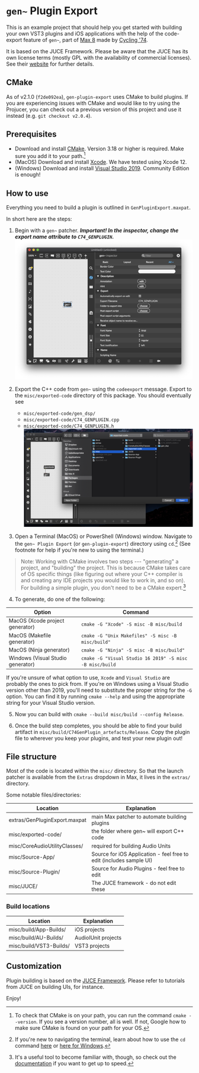 # `gen~` Plugin Export

This is an example project that should help you get started with building your
own VST3 plugins and iOS applications with the help of the code-export feature
of `gen~`, part of [Max 8](https://cycling74.com/max7/) made by
[Cycling '74](https://cycling74.com/).

It is based on the JUCE Framework. Please be aware that the JUCE has its own
license terms (mostly GPL with the availability of commercial licenses). See
their [website](http://www.juce.com/) for further details.

## CMake

As of v2.1.0 (`f2de092ea`), `gen-plugin-export` uses CMake to build plugins.
If you are experiencing issues with CMake and would like to try using the
Projucer, you can check out a previous version of this project and use it
instead (e.g. `git checkout v2.0.4`).

## Prerequisites

- Download and install [CMake](https://cmake.org/download/). Version 3.18 or
  higher is required. Make sure you add it to your path.[^1]
- (MacOS) Download and install
  [Xcode](https://developer.apple.com/xcode/resources/). We have tested using
  Xcode 12.
- (Windows) Download and install [Visual Studio 2019](https://visualstudio.microsoft.com/vs/).
  Community Edition is enough!


## How to use

Everything you need to build a plugin is outlined in `GenPluginExport.maxpat`.

In short here are the steps:
1. Begin with a `gen~` patcher. ***Important! In the inspector, change the export name
   attribute to `C74_GENPLUGIN`.***
![gen patcher with inspector shown](docs/res/inspector.png)
2. Export the C++ code from `gen~` using the `codeexport` message. Export to
the `misc/exported-code` directory of this package. You should eventually see 
   - `misc/exported-code/gen_dsp/`
   - `misc/exported-code/C74_GENPLUGIN.cpp`
   - `misc/exported-code/C74_GENPLUGIN.h`
![exported code](docs/res/export.png)

3. Open a Terminal (MacOS) or PowerShell (Windows) window. Navigate to the
   `gen~ Plugin Export` (or `gen-plugin-export`) directory using `cd`.[^2] (See
   footnote for help if you're new to using the terminal.)

> Note: Working with CMake involves two steps --- "generating" a project, and
   "building" the project. This is because CMake takes care of OS specific
   things (like figuring out where your C++ compiler is and creating any IDE
   projects you would like to work in, and so on). For building a simple
   plugin, you don't need to be a CMake expert.[^3]

4. To generate, do one of the following:

| Option                            | Command                                               |
|-----------------------------------|-------------------------------------------------------|
| MacOS (Xcode project generator)   | `cmake -G "Xcode" -S misc -B misc/build`              |
| MacOS (Makefile generator)        | `cmake -G "Unix Makefiles" -S misc -B misc/build"`    |
| MacOS (Ninja generator)           | `cmake -G "Ninja" -S misc -B misc/build"`             |
| Windows (Visual Studio generator) | `cmake -G "Visual Studio 16 2019" -S misc -B misc/build` |

If you're unsure of what option to use, `Xcode` and `Visual Studio` are
probably the ones to pick from. If you're on Windows using a Visual Studio
version other than 2019, you'll need to substitute the proper string for the
`-G` option. You can find it by running `cmake --help` and using the
appropriate string for your Visual Studio version.

5. Now you can build with `cmake --build misc/build --config Release`.

6. Once the build step completes, you should be able to find your build artifact in
   `misc/build/C74GenPlugin_artefacts/Release`. Copy the plugin file to wherever you
   keep your plugins, and test your new plugin out!

## File structure

Most of the code is located within the `misc/` directory. So that the launch
patcher is available from the `Extras` dropdown in Max, it lives in the
`extras/` directory.

Some notable files/directories:

| Location                      | Explanation                                                         |
|-------------------------------|---------------------------------------------------------------------|
| extras/GenPluginExport.maxpat | main Max patcher to automate building plugins                       |
| misc/exported-code/           | the folder where gen~ will export C++ code                          |
| misc/CoreAudioUtilityClasses/ | required for building Audio Units                                   |
| misc/Source-App/              | Source for iOS Application - feel free to edit (includes sample UI) |
| misc/Source-Plugin/           | Source for Audio Plugins - feel free to edit                        |
| misc/JUCE/                    | The JUCE framework - do not edit these                              |


### Build locations
| Location                | Explanation         |
|-------------------------|---------------------|
| misc/build/App-Builds/  | iOS projects        |
| misc/build/AU-Builds/   | AudioIUnit projects |
| misc/build/VST3-Builds/ | VST3 projects       |


## Customization

Plugin building is based on the [JUCE Framework](http://www.juce.com/). Please
refer to tutorials from JUCE on building UIs, for instance.

Enjoy!


[^1]: To check that CMake is on your path, you can run the command `cmake
--version`. If you see a version number, all is well. If not, Google how to
make sure CMake is found on your path for your OS.
[^2]: If you're new to navigating the terminal, learn about how to use the `cd`
  command
  [here](https://www.macworld.com/article/221277/command-line-navigating-files-folders-mac-terminal.html)
  or [here for Windows](https://www.youtube.com/watch?v=AL1eRvsYniM).
[^3]: It's a useful tool to become familiar with, though, so check out the
  [documentation](https://cmake.org) if you want to get up to speed. 
